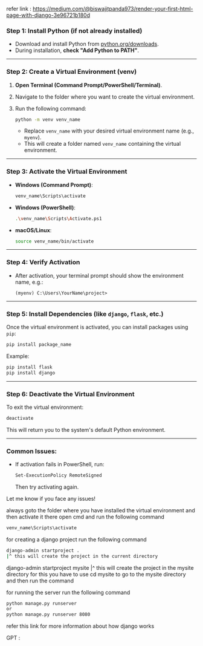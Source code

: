 refer link : https://medium.com/@biswajitpanda973/render-your-first-html-page-with-django-3e96721b180d

### **Step 1: Install Python (if not already installed)**

- Download and install Python from [python.org/downloads](https://www.python.org/downloads/).
- During installation, **check "Add Python to PATH"**.

---

### **Step 2: Create a Virtual Environment (venv)**

1. **Open Terminal (Command Prompt/PowerShell/Terminal)**.
2. Navigate to the folder where you want to create the virtual environment.
3. Run the following command:

   ```bash
   python -m venv venv_name
   ```

   - Replace `venv_name` with your desired virtual environment name (e.g., `myenv`).
   - This will create a folder named `venv_name` containing the virtual environment.

---

### **Step 3: Activate the Virtual Environment**

- **Windows (Command Prompt)**:
  ```bash
  venv_name\Scripts\activate
  ```
- **Windows (PowerShell)**:
  ```bash
  .\venv_name\Scripts\Activate.ps1
  ```
- **macOS/Linux**:
  ```bash
  source venv_name/bin/activate
  ```

---

### **Step 4: Verify Activation**

- After activation, your terminal prompt should show the environment name, e.g.:
  ```
  (myenv) C:\Users\YourName\project>
  ```

---

### **Step 5: Install Dependencies (like `django`, `flask`, etc.)**

Once the virtual environment is activated, you can install packages using `pip`:

```bash
pip install package_name
```

Example:

```bash
pip install flask
pip install django
```

---

### **Step 6: Deactivate the Virtual Environment**

To exit the virtual environment:

```bash
deactivate
```

This will return you to the system's default Python environment.

---

### **Common Issues:**

- If activation fails in PowerShell, run:
  ```bash
  Set-ExecutionPolicy RemoteSigned
  ```
  Then try activating again.

Let me know if you face any issues!

<!-- after install env  -->

always goto the folder where you have installed the virtual environment and then activate it
there open cmd and run the following command

```bash
venv_name\Scripts\activate
```

<!-- after activating the env -->

for creating a django project run the following command

```bash
django-admin startproject .
|^ this will create the project in the current directory
```

django-admin startproject mysite
|^ this will create the project in the mysite directory
for this you have to use cd mysite to go to the mysite directory and then run the command

<!-- after creating the project -->

for running the server run the following command

```bash
python manage.py runserver
or
python manage.py runserver 8080

```
refer this link for more information about how django works 

GPT : 